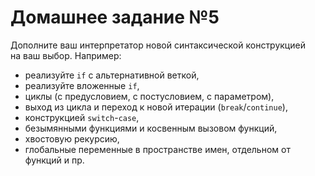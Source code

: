 # Домашнее задание №5

Дополните ваш интерпретатор новой синтаксической конструкцией на ваш выбор. Например:

* реализуйте `if` с альтернативной веткой,
* реализуйте вложенные `if`,
* циклы (с предусловием, с постусловием, с параметром),
* выход из цикла и переход к новой итерации (`break`/`continue`),
* конструкцией `switch`-`case`,
* безымянными функциями и косвенным вызовом функций,
* хвостовую рекурсию,
* глобальные переменные в пространстве имен, отдельном от функций и пр.
